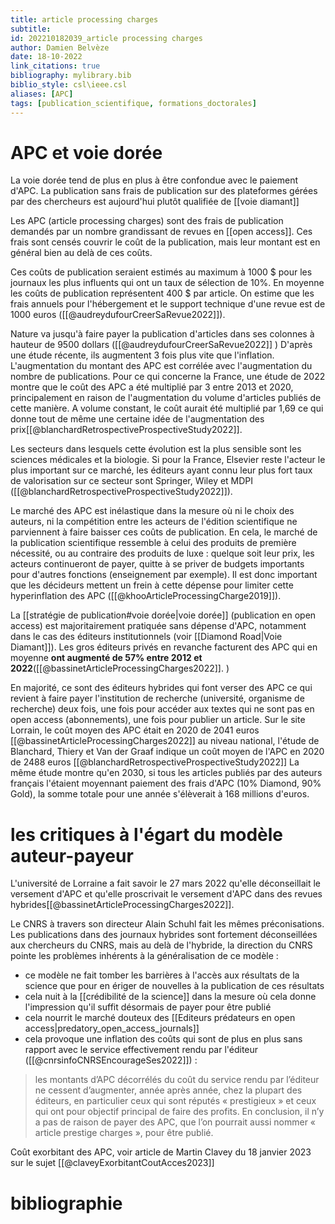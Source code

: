 ```yaml
---
title: article processing charges
subtitle:
id: 202210182039_article processing charges
author: Damien Belvèze
date: 18-10-2022
link_citations: true
bibliography: mylibrary.bib
biblio_style: csl\ieee.csl
aliases: [APC]
tags: [publication_scientifique, formations_doctorales]
---
```


# APC et voie dorée

La voie dorée tend de plus en plus à être confondue avec le paiement d'APC. La publication sans frais de publication sur des plateformes gérées par des chercheurs est aujourd'hui plutôt qualifiée de [[voie diamant]]

Les APC (article processing charges) sont des frais de publication demandés par un nombre grandissant de revues en [[open access]]. 
Ces frais sont censés couvrir le coût de la publication, mais leur montant est en général bien au delà de ces coûts. 

Ces coûts de publication seraient estimés au maximum à 1000 $ pour les journaux les plus influents qui ont un taux de sélection de 10%. En moyenne les coûts de publication représentent 400 $ par article. On estime que les frais annuels pour l'hébergement et le support technique d'une revue est de 1000 euros ([[@audreydufourCreerSaRevue2022]]). 

Nature va jusqu'à faire payer la publication d'articles dans ses colonnes à hauteur de 9500 dollars ([[@audreydufourCreerSaRevue2022]] )
D'après une étude récente, ils augmentent 3 fois plus vite que l'inflation. L'augmentation du montant des APC est corrélée avec l'augmentation du nombre de publications. Pour ce qui concerne la France, une étude de 2022 montre que le coût des APC a été multiplié par 3 entre 2013 et 2020, principalement en raison de l'augmentation du volume d'articles publiés de cette manière. A volume constant, le coût aurait été multiplié par 1,69 ce qui donne tout de même une certaine idée de l'augmentation des prix[[@blanchardRetrospectiveProspectiveStudy2022]]. 

Les secteurs dans lesquels cette évolution est la plus sensible sont les sciences médicales et la biologie. Si pour la France, Elsevier reste l'acteur le plus important sur ce marché, les éditeurs ayant connu leur plus fort taux de valorisation sur ce secteur sont Springer, Wiley et MDPI ([[@blanchardRetrospectiveProspectiveStudy2022]]). 

Le marché des APC est inélastique dans la mesure où ni le choix des auteurs, ni la compétition entre les acteurs de l'édition scientifique ne parviennent à faire baisser ces coûts de publication. En cela, le marché de la publication scientifique ressemble à celui des produits de première nécessité, ou au contraire des produits de luxe : quelque soit leur prix, les acteurs continueront de payer, quitte à se priver de budgets importants pour d'autres fonctions (enseignement par exemple). 
Il est donc important que les décideurs mettent un frein à cette dépense pour limiter cette hyperinflation des APC ([[@khooArticleProcessingCharge2019]]). 

La [[stratégie de publication#voie dorée|voie dorée]] (publication en open access) est majoritairement pratiquée sans dépense d'APC, notamment dans le cas des éditeurs institutionnels (voir [[Diamond Road|Voie Diamant]]). Les gros éditeurs privés en revanche facturent des APC qui en moyenne **ont augmenté de 57% entre 2012 et 2022**([[@bassinetArticleProcessingCharges2022]]. )

En majorité, ce sont des éditeurs hybrides qui font verser des APC ce qui revient à faire payer l'institution de recherche (université, organisme de recherche) deux fois, une fois pour accéder aux textes qui ne sont pas en open access (abonnements), une fois pour publier un article. 
Sur le site Lorrain, le coût moyen des APC était en 2020 de 2041 euros [[@bassinetArticleProcessingCharges2022]]
au niveau national, l'étude de Blanchard, Thiery et Van der Graaf indique un coût moyen de l'APC en 2020 de 2488 euros [[@blanchardRetrospectiveProspectiveStudy2022]]
La même étude montre qu'en 2030, si tous les articles publiés par des auteurs français l'étaient moyennant paiement des frais d'APC (10% Diamond, 90% Gold), la somme totale pour une année s'élèverait à 168 millions d'euros. 

# les critiques à l'égart du modèle auteur-payeur

L'université de Lorraine a fait savoir le 27 mars 2022 qu'elle déconseillait le versement d'APC et qu'elle proscrivait le versement d'APC dans des revues hybrides[[@bassinetArticleProcessingCharges2022]].

Le CNRS à travers son directeur Alain Schuhl fait les mêmes préconisations. Les publications dans des journaux hybrides sont fortement déconseillées aux chercheurs du CNRS, mais au delà de l'hybride, la direction du CNRS pointe les problèmes inhérents à la généralisation de ce modèle : 

- ce modèle ne fait tomber les barrières à l'accès aux résultats de la science que pour en ériger de nouvelles à la publication de ces résultats
- cela nuit à la [[crédibilité de la science]] dans la mesure où cela donne l'impression qu'il suffit désormais de payer pour être publié
- cela nourrit le marché douteux des [[Editeurs prédateurs en open access|predatory_open_access_journals]]
- cela provoque une inflation des coûts qui sont de plus en plus sans rapport avec le service effectivement rendu par l'éditeur ([[@cnrsinfoCNRSEncourageSes2022]]) : 

> les montants d’APC décorrélés du coût du service rendu par l’éditeur ne cessent d’augmenter, année après année, chez la plupart des éditeurs, en particulier ceux qui sont réputés « prestigieux » et ceux qui ont pour objectif principal de faire des profits. En conclusion, il n’y a pas de raison de payer des APC, que l’on pourrait aussi nommer « article prestige charges », pour être publié.

Coût exorbitant des APC, voir article de Martin Clavey du 18 janvier 2023 sur le sujet [[@claveyExorbitantCoutAcces2023]]




# bibliographie

